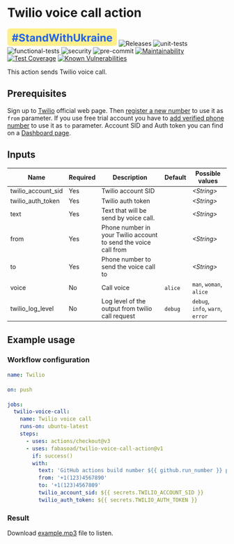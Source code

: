 # Twilio voice call action

[![Stand With Ukraine](https://raw.githubusercontent.com/vshymanskyy/StandWithUkraine/main/badges/StandWithUkraine.svg)](https://stand-with-ukraine.pp.ua)
![Releases](https://img.shields.io/github/v/release/fabasoad/twilio-voice-call-action?include_prereleases)
![unit-tests](https://github.com/fabasoad/twilio-voice-call-action/actions/workflows/unit-tests.yml/badge.svg)
![functional-tests](https://github.com/fabasoad/twilio-voice-call-action/actions/workflows/functional-tests.yml/badge.svg)
![security](https://github.com/fabasoad/twilio-voice-call-action/actions/workflows/security.yml/badge.svg)
![pre-commit](https://github.com/fabasoad/twilio-voice-call-action/actions/workflows/pre-commit.yml/badge.svg)
[![Maintainability](https://api.codeclimate.com/v1/badges/99ae71f3775872bc4338/maintainability)](https://codeclimate.com/github/fabasoad/twilio-voice-call-action/maintainability)
[![Test Coverage](https://api.codeclimate.com/v1/badges/99ae71f3775872bc4338/test_coverage)](https://codeclimate.com/github/fabasoad/twilio-voice-call-action/test_coverage)
[![Known Vulnerabilities](https://snyk.io/test/github/fabasoad/twilio-voice-call-action/badge.svg?targetFile=package.json)](https://snyk.io/test/github/fabasoad/twilio-voice-call-action?targetFile=package.json)

This action sends Twilio voice call.

## Prerequisites

Sign up to [Twilio](https://twilio.com) official web page. Then [register a new
number](https://www.twilio.com/console/voice/numbers) to use it as `from` parameter.
If you use free trial account you have to [add verified phone number](https://support.twilio.com/hc/en-us/articles/223180048-Adding-a-Verified-Phone-Number-or-Caller-ID-with-Twilio)
to use it as `to` parameter. Account SID and Auth token you can find on a [Dashboard
page](https://www.twilio.com/console).

## Inputs

| Name               | Required | Description                                                     | Default | Possible values                  |
|--------------------|----------|-----------------------------------------------------------------|---------|----------------------------------|
| twilio_account_sid | Yes      | Twilio account SID                                              |         | _&lt;String&gt;_                 |
| twilio_auth_token  | Yes      | Twilio auth token                                               |         | _&lt;String&gt;_                 |
| text               | Yes      | Text that will be send by voice call.                           |         | _&lt;String&gt;_                 |
| from               | Yes      | Phone number in your Twilio account to send the voice call from |         | _&lt;String&gt;_                 |
| to                 | Yes      | Phone number to send the voice call to                          |         | _&lt;String&gt;_                 |
| voice              | No       | Call voice                                                      | `alice` | `man`, `woman`, `alice`          |
| twilio_log_level   | No       | Log level of the output from twilio call request                | `debug` | `debug`, `info`, `warn`, `error` |

## Example usage

### Workflow configuration

```yaml
name: Twilio

on: push

jobs:
  twilio-voice-call:
    name: Twilio voice call
    runs-on: ubuntu-latest
    steps:
      - uses: actions/checkout@v3
      - uses: fabasoad/twilio-voice-call-action@v1
        if: success()
        with:
          text: 'GitHub actions build number ${{ github.run_number }} passed successfully.'
          from: '+1(123)4567890'
          to: '+1(123)4567809'
          twilio_account_sid: ${{ secrets.TWILIO_ACCOUNT_SID }}
          twilio_auth_token: ${{ secrets.TWILIO_AUTH_TOKEN }}
```

### Result

Download [example.mp3](https://raw.githubusercontent.com/fabasoad/twilio-voice-call-action/main/example.mp3)
file to listen.

